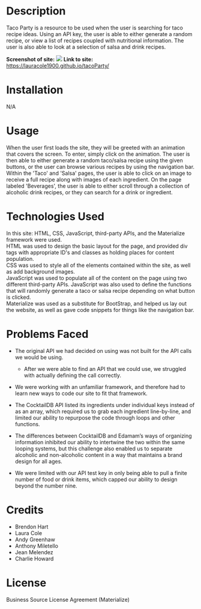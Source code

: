 # **Description**

Taco Party is a resource to be used when the user is searching for taco recipe ideas. Using an API key, the user is able to either generate a random recipe, or view a list of recipes coupled with nutritional information. The user is also able to look at a selection of salsa and drink recipes. 


<strong>Screenshot of site:</strong> <img src="/assets/siteSS.png">
<strong>Link to site:</strong> https://lauracole1900.github.io/tacoParty/

# **Installation**
N/A

# **Usage**

When the user first loads the site, they will be greeted with an animation that covers the screen. To enter, simply click on the animation. The user is then able to either generate a random taco/salsa recipe using the given buttons, or the user can browse various recipes by using the navigation bar. Within the 'Taco' and 'Salsa' pages, the user is able to click on an image to receive a full recipe along with images of each ingredient. On the page labeled 'Beverages', the user is able to either scroll through a collection of alcoholic drink recipes, or they can search for a drink or ingredient. 

# **Technologies Used**

In this site: HTML, CSS, JavaScript, third-party APIs, and the Materialize framework were used.
<br>
HTML was used to design the basic layout for the page, and provided div tags with appropriate ID's and classes as holding places for content population.
<br>
CSS was used to style all of the elements contained within the site, as well as add background images.
<br>
JavaScript was used to populate all of the content on the page using two different third-party APIs. JavaScript was also used to define the functions that will randomly generate a taco or salsa recipe depending on what button is clicked. 
<br>
Materialize was used as a substitute for BootStrap, and helped us lay out the website, as well as gave code snippets for things like the navigation bar. 

# **Problems Faced**

* The original API we had decided on using was not built for the API calls we would be using.
    * After we were able to find an API that we could use, we struggled with actually defining the call correctly.

* We were working with an unfamiliar framework, and therefore had to learn new ways to code our site to fit that framework. 

* The CocktailDB API listed its ingredients under individual keys instead of as an array, which required us to grab each ingredient line-by-line, and limited our ability to repurpose the code through loops and other functions.

* The differences between CocktailDB and Edamam’s ways of organizing information inhibited our ability to intertwine the two within the same looping systems, but this challenge also enabled us to separate alcoholic and non-alcoholic content in a way that maintains a brand design for all ages.

* We were limited with our API test key in only being able to pull a finite number of food or drink items, which capped our ability to design beyond the number nine. 

# **Credits**

* Brendon Hart
* Laura Cole
* Andy Greenhaw
* Anthony Miletello
* Jean Melendez
* Charlie Howard

# **License**

Business Source License Agreement (Materialize)